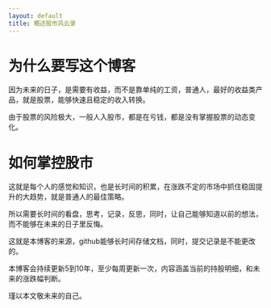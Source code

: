 ```yaml
---
layout: default
title: 概述股市风云录
---
```


# 为什么要写这个博客
因为未来的日子，是需要有收益，而不是靠单纯的工资，普通人，最好的收益类产品，就是股票，能够快速且稳定的收入转换。  

由于股票的风险极大，一般人入股市，都是在亏钱，都是没有掌握股票的动态变化。

# 如何掌控股市
这就是每个人的感觉和知识，也是长时间的积累，在涨跌不定的市场中抓住稳固提升的大趋势，就是普通人的最佳策略。

所以需要长时间的看盘，思考，记录，反思，同时，让自己能够知道以前的想法，而不能够在未来的日子里反悔。

这就是本博客的来源，github能够长时间存储文档，同时，提交记录是不能更改的。

本博客会持续更新5到10年，至少每周更新一次，内容涵盖当前的持股明细，和未来的涨跌幅判断。

瑾以本文敬未来的自己。
